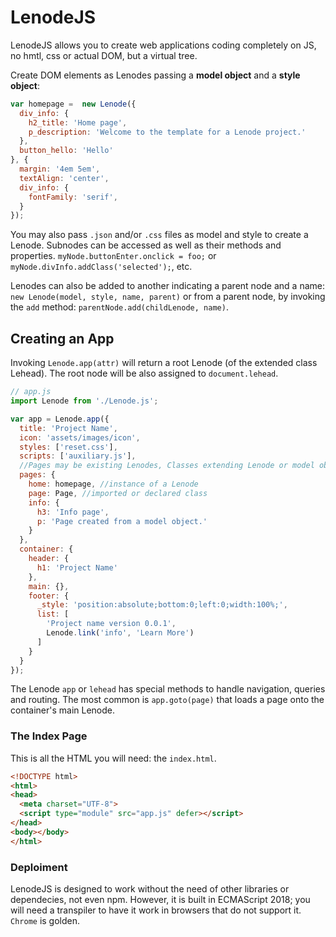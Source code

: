 # LenodeJS
LenodeJS allows you to create web applications coding completely on JS, no hmtl, css or actual DOM, but a virtual tree.

Create DOM elements as Lenodes passing a **model object** and a **style object**:
```js
var homepage =  new Lenode({
  div_info: {
    h2_title: 'Home page',
    p_description: 'Welcome to the template for a Lenode project.'
  },
  button_hello: 'Hello'
}, {
  margin: '4em 5em',
  textAlign: 'center',
  div_info: {
    fontFamily: 'serif',
  }
});
```
You may also pass `.json` and/or `.css` files as model and style to create a Lenode. Subnodes can be accessed as well as their methods and properties. `myNode.buttonEnter.onclick = foo;` or `myNode.divInfo.addClass('selected');`, etc.

Lenodes can also be added to another indicating a parent node and a name: `new Lenode(model, style, name, parent)` or from a parent node, by invoking the `add` method: `parentNode.add(childLenode, name)`.

## Creating an App
Invoking `Lenode.app(attr)` will return a root Lenode (of the extended class Lehead). The root node will be also assigned to `document.lehead`.
```js
// app.js
import Lenode from './Lenode.js';

var app = Lenode.app({
  title: 'Project Name',
  icon: 'assets/images/icon',
  styles: ['reset.css'],
  scripts: ['auxiliary.js'],
  //Pages may be existing Lenodes, Classes extending Lenode or model objects to be turned Lenodes
  pages: {
    home: homepage, //instance of a Lenode
    page: Page, //imported or declared class
    info: {
      h3: 'Info page',
      p: 'Page created from a model object.'
    }
  },
  container: {
    header: {
      h1: 'Project Name'
    },
    main: {},
    footer: { 
      _style: 'position:absolute;bottom:0;left:0;width:100%;',
      list: [
        'Project name version 0.0.1',
        Lenode.link('info', 'Learn More')
      ]
    }
  }
});
```
The Lenode `app` or `lehead` has special methods to handle navigation, queries and routing. The most common is `app.goto(page)` that loads a page onto the container's main Lenode.
### The Index Page
This is all the HTML you will need: the `index.html`.
```html
<!DOCTYPE html>
<html>
<head>
  <meta charset="UTF-8">
  <script type="module" src="app.js" defer></script>
</head>
<body></body>
</html>
```
### Deploiment
LenodeJS is designed to work without the need of other libraries or dependecies, not even npm. However, it is built in ECMAScript 2018; you will need a transpiler to have it work in browsers that do not support it. `Chrome` is golden.
